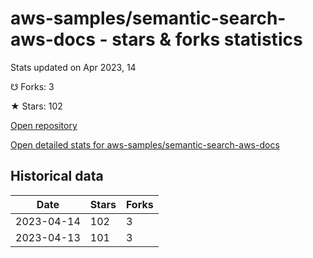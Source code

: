 # aws-samples/semantic-search-aws-docs - stars & forks statistics

Stats updated on Apr 2023, 14

☋ Forks: 3

★ Stars: 102

[Open repository](https://github.com/aws-samples/semantic-search-aws-docs)

[Open detailed stats for aws-samples/semantic-search-aws-docs](https://reviewgithub.com/rep/aws-samples/semantic-search-aws-docs)

## Historical data
| Date | Stars | Forks |
|------|-------|-------|
| 2023-04-14 | 102 | 3 | 
| 2023-04-13 | 101 | 3 | 


